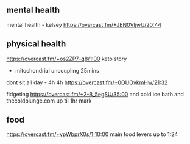 ## mental health

mental health - kelsey https://overcast.fm/+JEN0VljwU/20:44


## physical health

https://overcast.fm/+os2ZP7-q8/1:00 keto story 
- mitochondrial uncoupling 25mins

dont sit all day - 4h 4h https://overcast.fm/+0OUOvkmHw/21:32


fidgeting https://overcast.fm/+2-B_5egSU/35:00
and cold ice bath and thecoldplunge.com  up til 1hr mark


## food

https://overcast.fm/+vpWbprX0s/1:10:00 main food levers up to 1:24